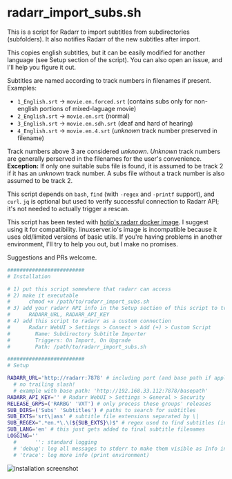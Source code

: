 # radarr_import_subs.sh
This is a script for Radarr to import subtitles from subdirectories (subfolders). It also notifies Radarr of the new subtitles after import.

This copies english subtitles, but it can be easily modified for another language (see Setup section of the script). You can also open an issue, and I'll help you figure it out.

Subtitles are named according to track numbers in filenames if present.
Examples:
- `1_English.srt` -> `movie.en.forced.srt` (contains subs only for non-english portions of mixed-laguage movie)
- `2_English.srt` -> `movie.en.srt` (normal)
- `3_English.srt` -> `movie.en.sdh.srt` (deaf and hard of hearing)
- `4_English.srt` -> `movie.en.4.srt` (_unknown_ track number preserved in filename)

Track numbers above 3 are considered _unknown_. _Unknown_ track numbers are generally perserved in the filenames for the user's convenience. **Exception:** If only one suitable subs file is found, it is assumed to be track 2 if it has an _unknown_ track number. A subs file without a track number is also assumed to be track 2.

This script depends on `bash`, `find` (with `-regex` and `-printf` support), and `curl`. `jq` is optional but used to verify successful connection to Radarr API; it's not needed to actually trigger a rescan.

This script has been tested with [hotio's radarr docker image](https://hotio.dev/containers/radarr/). I suggest using it for compatibility. linuxserver.io's image is incompatible because it uses old/limited versions of basic utils. If you're having problems in another environment, I'll try to help you out, but I make no promises.

Suggestions and PRs welcome.

```bash
#########################
# Installation

# 1) put this script somewhere that radarr can access
# 2) make it executable
#      chmod +x /path/to/radarr_import_subs.sh
# 3) add your radarr API info in the Setup section of this script to trigger rescan after import
#      RADARR_URL, RADARR_API_KEY
# 4) add this script to radarr as a custom connection
#      Radarr WebUI > Settings > Connect > Add (+) > Custom Script
#        Name: Subdirectory Subtitle Importer
#        Triggers: On Import, On Upgrade
#        Path: /path/to/radarr_import_subs.sh

#########################
# Setup

RADARR_URL='http://radarr:7878' # including port (and base path if applicable)
  # no trailing slash!
  # example with base path: 'http://192.168.33.112:7878/basepath'
RADARR_API_KEY='' # Radarr WebUI > Settings > General > Security
RELEASE_GRPS=('RARBG' 'VXT') # only process these groups' releases
SUB_DIRS=('Subs' 'Subtitles') # paths to search for subtitles
SUB_EXTS='srt\|ass' # subtitle file extensions separated by \|
SUB_REGEX=".*en.*\.\(${SUB_EXTS}\)$" # regex used to find subtitles (in this POS regex variant, you have to escape ())
SUB_LANG='en' # this just gets added to final subtitle filenames
LOGGING=''
  #      '': standard logging
  # 'debug': log all messages to stderr to make them visible as Info in radarr logs
  # 'trace': log more info (print environment)
```

![installation screenshot](https://i.imgur.com/vXXz5K1.png)
